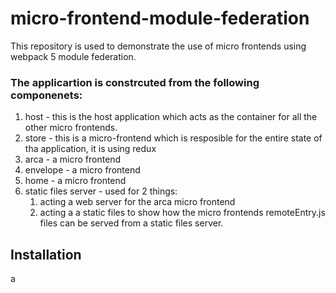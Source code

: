# micro-frontend-module-federation
This repository is used to demonstrate the use of micro frontends using webpack 5 module federation. </br>
### The applicartion is constrcuted from the following componenets:
<ol>
	<li>host - this is the host application which acts as the container for all the other micro frontends.</li>
	<li>store - this is a micro-frontend which is resposible for the entire state of tha application, it is using redux</li>
	<li>arca - a micro frontend</li>
	<li>envelope - a micro frontend</li>
	<li>home - a micro frontend</li>
	<li>static files server - used for 2 things:
		<ol>
			<li>acting a web server for the arca micro frontend</li>
			<li>acting a a static files to show how the micro frontends remoteEntry.js files can be served from a static files server.</li>
		</ol>
	</li>
</ol>


## Installation
a
